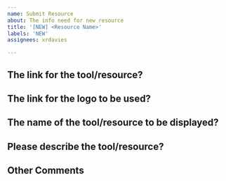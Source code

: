 ```yaml
---
name: Submit Resource
about: The info need for new resource
title: '[NEW] <Resource Name>'
labels: 'NEW'
assignees: xrdavies

---
```


## The link for the tool/resource?
<!--  -->

## The link for the logo to be used?
<!--  -->

## The name of the tool/resource to be displayed?
<!-- Better less than 20 characters -->

## Please describe the tool/resource?
<!-- The description should address what is the tool/resource for. -->

## Other Comments

